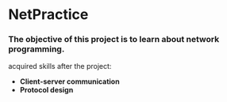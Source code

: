 # NetPractice

### The objective of this project is to learn about network programming.

acquired skills after the project:
- **Client-server communication**
- **Protocol design**

